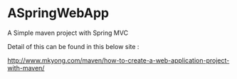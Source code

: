 # ASpringWebApp
A Simple maven project with Spring MVC

Detail of this can be found in this below site :

http://www.mkyong.com/maven/how-to-create-a-web-application-project-with-maven/

